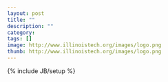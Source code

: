 ```yaml
---
layout: post
title: ""
description: ""
category:
tags: []
image: http://www.illinoistech.org/images/logo.png
thumb: http://www.illinoistech.org/images/logo.png
---
```

{% include JB/setup %}
